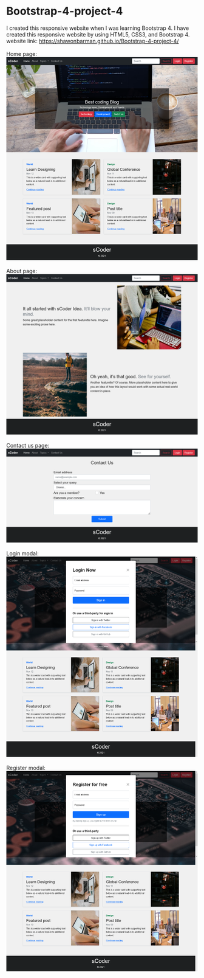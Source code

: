# Bootstrap-4-project-4
I created this responsive website when I was learning Bootstrap 4. I have created this responsive website by using HTML5, CSS3, and Bootstrap 4.
<br>
website link: https://shawonbarman.github.io/Bootstrap-4-project-4/
<br><br>
Home page:
<br>
<img src="https://github.com/ShawonBarman/Bootstrap-4-project-4/blob/main/project%20demo/home%20page.png">
<br><br>
About page:
<br>
<img src="https://github.com/ShawonBarman/Bootstrap-4-project-4/blob/main/project%20demo/about%20page.png">
<br><br>
Contact us page:
<br>
<img src="https://github.com/ShawonBarman/Bootstrap-4-project-4/blob/main/project%20demo/contactus%20page.png">
<br><br>
Login modal:
<br>
<img src="https://github.com/ShawonBarman/Bootstrap-4-project-4/blob/main/project%20demo/login%20modal.png">
<br><br>
Register modal:
<br>
<img src="https://github.com/ShawonBarman/Bootstrap-4-project-4/blob/main/project%20demo/register%20modal.png">
